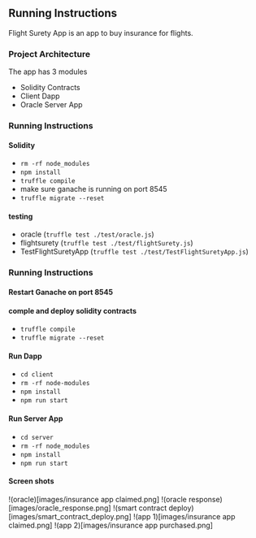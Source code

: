 ## Running Instructions
Flight Surety App is an app to buy insurance for flights.

### Project Architecture
The app has 3 modules
- Solidity Contracts
- Client Dapp
- Oracle Server App

### Running Instructions
#### Solidity 
- `rm -rf node_modules`
- `npm install`
- `truffle compile`
- make sure ganache is running on port 8545
- `truffle migrate --reset`

#### testing
- oracle (`truffle test ./test/oracle.js`)
- flightsurety (`truffle test ./test/flightSurety.js`)  
- TestFlightSuretyApp (`truffle test ./test/TestFlightSuretyApp.js`)  

### Running Instructions
#### Restart Ganache on port 8545
#### comple and deploy solidity contracts
- `truffle compile`
- `truffle migrate --reset`

#### Run Dapp
- `cd client`
- `rm -rf node-modules`
- `npm install`
- `npm run start`


#### Run Server App
- `cd server`
- `rm -rf node_modules`
- `npm install`
- `npm run start`


#### Screen shots
!(oracle)[images/insurance app claimed.png]
!(oracle response)[images/oracle_response.png]
!(smart contract deploy)[images/smart_contract_deploy.png]
!(app 1)[images/insurance app claimed.png]
!(app 2)[images/insurance app purchased.png]
